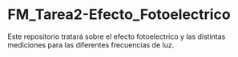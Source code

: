 # FM_Tarea2-Efecto_Fotoelectrico
Este repositorio tratará sobre el efecto fotoelectrico y las distintas mediciones para las diferentes frecuencias de luz.

